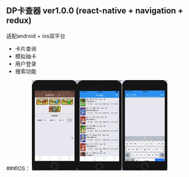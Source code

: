 ## DP卡查器 ver1.0.0 (react-native + navigation + redux)

适配android + ios双平台

* 卡片查询
* 模拟抽卡
* 用户登录
* 搜索功能

###IOS：
![image](https://github.com/suda077/DP2/raw/master/src/images/show/draw_ios_2.gif)![image](https://github.com/suda077/DP2/raw/master/src/images/show/card_ios_2.gif)![image](https://github.com/suda077/DP2/raw/master/src/images/show/search_ios_2.gif)

